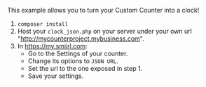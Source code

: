 
This example allows you to turn your Custom Counter into a clock!

1.   ```composer install```
2. Host your `clock_json.php` on your server under your own url "http://mycounterproject.mybusiness.com".
3. In https://my.smiirl.com:
    - Go to the Settings of your counter.
    - Change its options to `JSON URL`. 
    - Set the url to the one exposed in step 1.
    - Save your settings.
 
